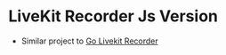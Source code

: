 # LiveKit Recorder Js Version

- Similar project to [Go Livekit Recorder](https://github.com/libterty/dasiot-go-livekit-recorder)